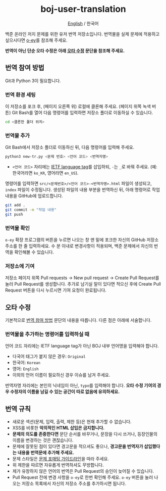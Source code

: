 <div align="center">
    <h1>boj-user-translation</h1>
    <p><a href="https://github.com/kiwiyou/boj-user-translation/blob/main/README.md">English</a> / 한국어</p>
</div>

백준 온라인 저지 문제를 위한 유저 번역 저장소입니다.
번역물을 실제 문제에 적용하고 싶으시다면 [o-ey](https://github.com/kiwiyou/o-ey)를 참조해 주세요.

**번역이 아닌 단순 오타 수정은 아래 [오타 수정](#오타-수정) 문단을 참조해 주세요.**

## 번역 참여 방법

Git과 Python 3이 필요합니다.

### 번역 환경 세팅

이 저장소를 포크 후, (페이지 오른쪽 위) 로컬에 클론해 주세요. (페이지 위쪽 녹색 버튼)
Git Bash를 열어 다음 명령어를 입력하면 저장소 폴더로 이동하실 수 있습니다.

```bash
cd <클론한 폴더 위치>
```

### 번역물 추가

Git Bash에서 저장소 폴더로 이동하신 뒤, 다음 명령어를 입력해 주세요.

```bash
python3 new-tr.py <문제 번호> <언어 코드> <번역자명>
```

- `<언어 코드>` 자리에는 [IETF language tag](https://www.wikiwand.com/en/IETF_language_tag)를 삽입하되, `-`는 `_`로 바꿔 주세요. (예: 한국어라면 `ko_KR`, 영어라면 `en_US`).

명령어를 입력하면 `src/<문제번호>/<언어 코드>-<번역자명>.html` 파일이 생성되고, `index` 파일이 수정됩니다.
생성된 파일의 내용 부분을 번역하신 뒤, 아래 명령어로 작업 내용을 GitHub에 업로드합니다.

```bash
git add .
git commit -m "작업 내용"
git push
```

### 번역물 확인

`o-ey` 확장 프로그램의 버튼을 누르면 나오는 창 맨 밑에 포크한 자신의 GitHub 저장소 주소를 한 줄 입력하세요.
수 분 이내로 변경사항이 적용되며, 백준 문제에서 자신의 번역을 확인해볼 수 있습니다.

### 저장소에 기여

저장소 페이지 위쪽 Pull requests → New pull request → Create Pull Request를 눌러 Pull Request를 생성합니다.
추가로 남기실 말이 있다면 적으신 후에 Create Pull Request 버튼을 다시 누르시면 기여 요청이 완료됩니다.

## 오타 수정

기본적으로 [번역 참여 방법](#번역-참여-방법) 문단의 내용을 따릅니다.
다른 점은 아래에 서술합니다.

### 번역물을 추가하는 명령어를 입력하실 때

언어 코드 자리에는 IETF language tag가 아닌 BOJ 내부 언어명을 입력해야 합니다.

- 다국어 태그가 붙지 않은 경우: `Original`
- 한국어: `Korean`
- 영어: `English`
- 이외의 언어 이름이 필요하신 경우 이슈를 남겨 주세요.

번역자명 자리에는 본인의 닉네임이 아닌, `typo`를 입력해야 합니다. **오타 수정 기여의 경우 수정자의 이름을 남길 수 있는 공간이 따로 없음에 유의하세요.**

## 번역 규칙

- 새로운 섹션(문제, 입력, 출력, 제한 등)은 현재 추가할 수 없습니다.
- XSS를 비롯한 **악의적인 HTML 삽입은 금지합니다.**
- **문제의 의도를 존중한다면** 문단 순서를 바꾸거나, 문장을 다시 쓰거나, 등장인물의 이름을 변경하는 것은 괜찮습니다.
- 문제에 잘못된 점이 있다면 경고문을 적으셔도 좋으나,
  **경고문을 번역자가 삽입했다는 내용을 번역문에 추가해 주세요.**
- 문제 스타일은 [문제 포매팅 가이드라인](https://github.com/kiwiyou/boj-user-translation/blob/main/formatting-ko.md)을 따라 주세요.
- 위 제한을 따르면 자유롭게 번역하셔도 무방합니다.
- 제가 유창하지 않은 언어의 번역은 Pull Request의 승인이 늦어질 수 있습니다.
- Pull Request 전에 변경 사항을 `o-ey`로 한번 확인해 주세요.
  `o-ey` 버튼을 눌러 나오는 저장소 목록에서 자신의 저장소 주소를 추가하시면 됩니다.
